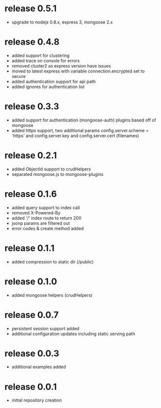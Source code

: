 # release 0.5.1
 * upgrade to nodejs 0.8.x, express 3, mongoose 2.x

# release 0.4.8
 * added support for clustering
 * added trace on console for errors
 * removed cluster2 as express version have issues
 * moved to latest express with variable connection.encrypted set to secure
 * added authentication support for api path
 * added ignores for authentication list

# release 0.3.3
 * added support for authentication (mongoose-auth) plugins based off of mongoose
 * added https support, two additional params config.server.scheme = 'https' and config.server.key and config.server.cert (filenames) 

# release 0.2.1
 * added ObjectId support to crudHelpers
 * separated mongoose.js to mongoose-plugins

# release 0.1.6
 * added query support to index call
 * removed X-Powered-By
 * added '/' index route to return 200
 * jsonp params are filtered out
 * error codes & create method added

# release 0.1.1
 * added compression to static dir (/public)
# release 0.1.0
 * added mongoose helpers (crudHelpers)
# release 0.0.7
 * persistent session support added
 * additional configuration updates including static serving path
# release 0.0.3
 * additional examples added
# release 0.0.1
 * initial repository creation
